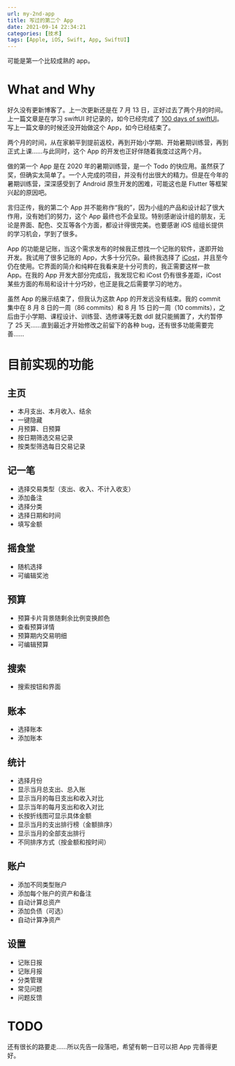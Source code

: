 ```yaml
---
url: my-2nd-app
title: 写过的第二个 App
date: 2021-09-14 22:34:21
categories: [技术]
tags: [Apple, iOS, Swift, App, SwiftUI]
---
```


可能是第一个比较成熟的 app。

<!--more-->

# What and Why

好久没有更新博客了。上一次更新还是在 7 月 13 日，正好过去了两个月的时间。上一篇文章是在学习 swiftUI 时记录的，如今已经完成了 [100 days of swiftUI](https://github.com/SuperPung/HwS-100days)。写上一篇文章的时候还没开始做这个 App，如今已经结束了。

两个月的时间，从在家躺平到提前返校，再到开始小学期、开始暑期训练营，再到正式上课……与此同时，这个 App 的开发也正好伴随着我度过这两个月。

做的第一个 App 是在 2020 年的暑期训练营，是一个 Todo 的快应用。虽然获了奖，但确实太简单了。一个人完成的项目，并没有付出很大的精力。但是在今年的暑期训练营，深深感受到了 Android 原生开发的困难，可能这也是 Flutter 等框架兴起的原因吧。

言归正传，我的第二个 App 并不能称作“我的”，因为小组的产品和设计起了很大作用，没有她们的努力，这个 App 最终也不会呈现。特别感谢设计组的朋友，无论是界面、配色、交互等各个方面，都设计得很完美。也要感谢 iOS 组组长提供的学习机会，学到了很多。

App 的功能是记账，当这个需求发布的时候我正想找一个记账的软件，遂即开始开发。我试用了很多记账的 App，大多十分冗杂。最终我选择了 [iCost](https://apps.apple.com/cn/app/icost-记账-快速简洁好用的理财助手/id1484262528)，并且至今仍在使用。它界面的简介和纯粹在我看来是十分可贵的，我正需要这样一款 App。在我的 App 开发大部分完成后，我发现它和 iCost 仍有很多差距，iCost 某些方面的布局和设计十分巧妙，也正是我之后需要学习的地方。

虽然 App 的展示结束了，但我认为这款 App 的开发远没有结束。我的 commit 集中在 8 月 8 日的一周（86 commits）和 8 月 15 日的一周（10 commits），之后由于小学期、课程设计、训练营、选修课等无数 ddl 就只能搁置了，大约暂停了 25 天……直到最近才开始修改之前留下的各种 bug，还有很多功能需要完善……

# 目前实现的功能

## 主页

- 本月支出、本月收入、结余
- 一键隐藏
- 月预算、日预算
- 按日期筛选交易记录
- 按类型筛选每日交易记录

## 记一笔

- 选择交易类型（支出、收入、不计入收支）
- 添加备注
- 选择分类
- 选择日期和时间
- 填写金额

## 摇食堂

- 随机选择
- 可编辑奖池

## 预算

- 预算卡片背景随剩余比例变换颜色
- 查看预算详情
- 预算期内交易明细
- 可编辑预算

## 搜索

- 搜索按钮和界面

## 账本

- 选择账本
- 添加账本

## 统计

- 选择月份
- 显示当月总支出、总入账
- 显示当月的每日支出和收入对比
- 显示当年的每月支出和收入对比
- 长按折线图可显示具体金额
- 显示当月的支出排行榜（金额排序）
- 显示当月的全部支出排行
- 不同排序方式（按金额和按时间）

## 账户

- 添加不同类型账户
- 添加每个账户的资产和备注
- 自动计算总资产
- 添加负债（可选）
- 自动计算净资产

## 设置

- 记账日报
- 记账月报
- 分类管理
- 常见问题
- 问题反馈

# TODO

还有很长的路要走……所以先告一段落吧，希望有朝一日可以把 App 完善得更好。
